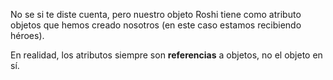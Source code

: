 No se si te diste cuenta, pero nuestro objeto Roshi tiene como atributo objetos que hemos creado nosotros (en este caso estamos recibiendo héroes). 

En realidad, los atributos siempre son **referencias** a objetos, no el objeto en sí.


